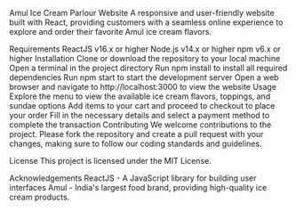 Amul Ice Cream Parlour Website
A responsive and user-friendly website built with React, providing customers with a seamless online experience to explore and order their favorite Amul ice cream flavors.

Requirements
ReactJS v16.x or higher
Node.js v14.x or higher
npm v6.x or higher
Installation
Clone or download the repository to your local machine
Open a terminal in the project directory
Run npm install to install all required dependencies
Run npm start to start the development server
Open a web browser and navigate to http://localhost:3000 to view the website
Usage
Explore the menu to view the available ice cream flavors, toppings, and sundae options
Add items to your cart and proceed to checkout to place your order
Fill in the necessary details and select a payment method to complete the transaction
Contributing
We welcome contributions to the project. Please fork the repository and create a pull request with your changes, making sure to follow our coding standards and guidelines.

License
This project is licensed under the MIT License.

Acknowledgements
ReactJS - A JavaScript library for building user interfaces
Amul - India's largest food brand, providing high-quality ice cream products.
